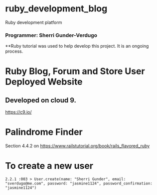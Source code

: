 # ruby_development_blog
Ruby development platform

### Programmer: Sherri Gunder-Verdugo

**Ruby tutorial was used to help develop this project. It is an ongoing process.
# Ruby Blog, Forum and Store User Deployed Website

## Developed on cloud 9.

https://c9.io/

# Palindrome Finder

Section 4.4.2 on https://www.railstutorial.org/book/rails_flavored_ruby

# To create a new user

```
2.2.1 :003 > User.create(name: "Sherri Gunder", email: "sverdugo@me.com", password: "jasmine1124", password_confirmation: "jasmine1124")
```
